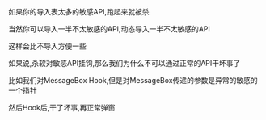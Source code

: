 如果你的导入表太多的敏感API,跑起来就被杀

当然你可以导入一半不太敏感的API,动态导入一半不太敏感的API

这样会比不导入方便一些







如果说,杀软对敏感API挂钩,那么我们为什么不可以通过正常的API干坏事了

比如我们对MessageBox Hook,但是对MessageBox传递的参数是异常的敏感的一个指针

然后Hook后,干了坏事,再正常弹窗


